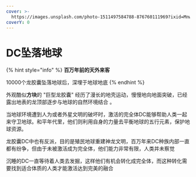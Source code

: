 ```yaml
---
cover: >-
  https://images.unsplash.com/photo-1511497584788-876760111969?ixid=MnwxMjA3fDB8MHxwaG90by1wYWdlfHx8fGVufDB8fHx8&ixlib=rb-1.2.1&auto=format&fit=crop&w=3432&q=80
coverY: 0
---
```


# DC坠落地球

{% hint style="info" %}
**百万年前的天外来客**

10000个龙胶囊坠落地球后，深埋于地球地底
{% endhint %}

外观酷似**方块**的 "巨型龙胶囊" 经历了漫长的地壳运动，慢慢地向地面突破，已经露出地表的龙顶部逐步与地球的自然环境结合 。

当地球环境遭到人为或者外星文明的破坏时，激活的完全体DC能够帮助人类一起来守卫地球。和平年代里，他们则利用自身的力量去平衡地球的五行元素，保护地球资源。

龙胶囊DC中也有反派，目的是殖民地球重建神龙文明，百万年来DC种族内部一直都有纷争，但由于未被激活成为完全体，他们能力非常有限，人类并未察觉&#x20;

沉睡的DC一直等待着人类去发掘，这样他们有机会转化成完全体，而这种转化需要找到适合体质的人类才能激活达到完美的融合
